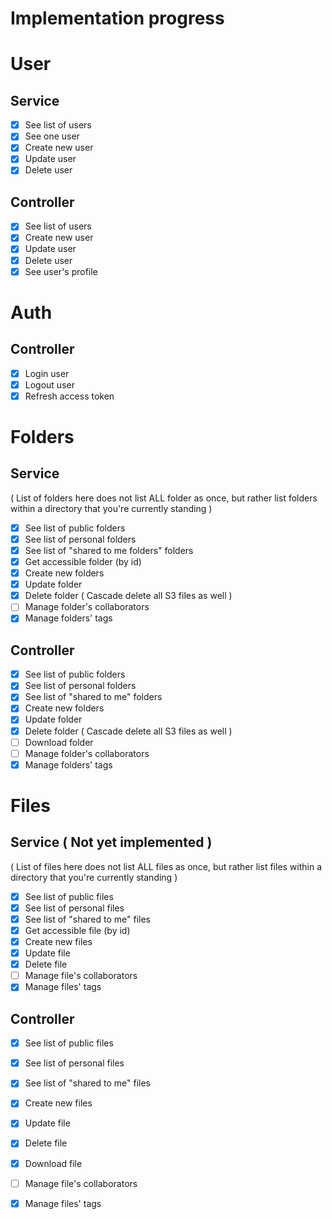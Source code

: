 # Implementation progress

# User 

## Service
- [x] See list of users
- [x] See one user
- [x] Create new user
- [x] Update user 
- [x] Delete user

## Controller
- [x] See list of users
- [x] Create new user
- [x] Update user
- [x] Delete user
- [x] See user's profile

# Auth

## Controller
- [x] Login user
- [x] Logout user
- [x] Refresh access token

# Folders

## Service
( List of folders here does not list ALL folder as once, but rather list folders within a directory that you're currently standing )
- [x] See list of public folders
- [x] See list of personal folders
- [x] See list of "shared to me folders" folders
- [x] Get accessible folder (by id)
- [x] Create new folders
- [x] Update folder
- [x] Delete folder ( Cascade delete all S3 files as well )
- [ ] Manage folder's collaborators
- [x] Manage folders' tags

## Controller
- [x] See list of public folders
- [x] See list of personal folders
- [x] See list of "shared to me" folders
- [x] Create new folders
- [x] Update folder
- [x] Delete folder ( Cascade delete all S3 files as well )
- [ ] Download folder
- [ ] Manage folder's collaborators
- [x] Manage folders' tags

# Files

## Service ( Not yet implemented )
( List of files here does not list ALL files as once, but rather list files within a directory that you're currently standing )
- [x] See list of public files
- [x] See list of personal files
- [x] See list of "shared to me" files
- [x] Get accessible file (by id)
- [x] Create new files
- [x] Update file
- [x] Delete file
- [ ] Manage file's collaborators
- [x] Manage files' tags

## Controller
- [x] See list of public files
- [x] See list of personal files
- [x] See list of "shared to me" files
- [x] Create new files
- [x] Update file
- [x] Delete file
- [x] Download file
- [ ] Manage file's collaborators
- [x] Manage files' tags


